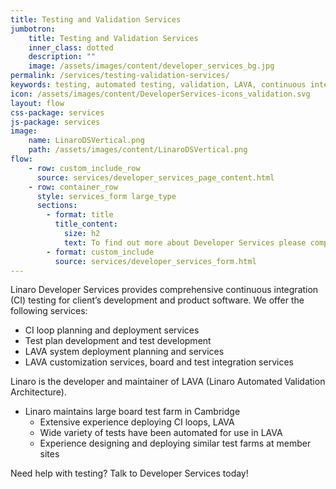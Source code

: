 ```yaml
---
title: Testing and Validation Services
jumbotron:
    title: Testing and Validation Services
    inner_class: dotted
    description: ""
    image: /assets/images/content/developer_services_bg.jpg
permalink: /services/testing-validation-services/
keywords: testing, automated testing, validation, LAVA, continuous integration, CI, test plan, test development
icon: /assets/images/content/DeveloperServices-icons_validation.svg
layout: flow
css-package: services
js-package: services
image:
    name: LinaroDSVertical.png
    path: /assets/images/content/LinaroDSVertical.png
flow:
    - row: custom_include_row
      source: services/developer_services_page_content.html
    - row: container_row
      style: services_form large_type
      sections:
        - format: title
          title_content:
            size: h2
            text: To find out more about Developer Services please complete this form
        - format: custom_include
          source: services/developer_services_form.html
---
```

Linaro Developer Services provides comprehensive continuous integration (CI) testing for client’s development and product software.  We offer the following services:

- CI loop planning and deployment services
- Test plan development and test development
- LAVA system deployment planning and services
- LAVA customization services, board and test integration services

Linaro is the developer and maintainer of LAVA (Linaro Automated Validation Architecture).

- Linaro maintains large board test farm in Cambridge
  - Extensive experience deploying CI loops, LAVA
  - Wide variety of tests have been automated for use in LAVA
  - Experience designing and deploying similar test farms at member sites

Need help with testing?  Talk to Developer Services today!
